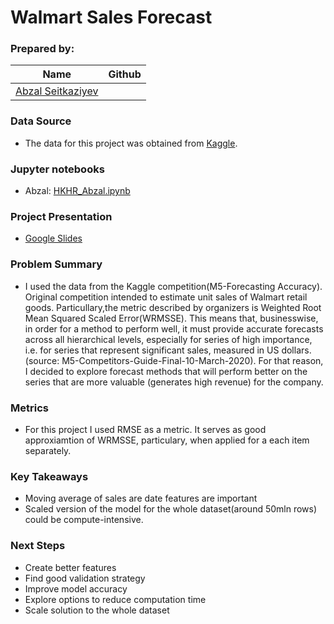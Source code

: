 # Walmart Sales Forecast 

### Prepared by: 

|Name     |  Github   | 
|---------|-----------------|
|[Abzal Seitkaziyev](https://github.com/xs-abzal)


### Data Source
* The data for this project was obtained from [Kaggle](https://www.kaggle.com/c/m5-forecasting-accuracy/data). 

### Jupyter notebooks
* Abzal: [HKHR_Abzal.ipynb](https://github.com/timhugele/Hong_Kong_Horse_Racing/blob/Abzal/HKHR_Abzal.ipynb)

### Project Presentation
* [Google Slides](https://docs.google.com/presentation/d/1I-_lNrihv-WcC2apumHdVU8K0CA6cHCGEjDlf1_lXig/edit?usp=sharing)


### Problem Summary
* I used the data from the Kaggle competition(M5-Forecasting Accuracy). Original competition intended to estimate unit sales of Walmart retail goods. Particullary,the metric described by organizers is Weighted Root Mean Squared Scaled Error(WRMSSE). This means that, businesswise, in order for a method to perform well, it must provide accurate forecasts across all hierarchical levels, especially for series of high importance, i.e. for series that represent significant sales, measured in US dollars. (source: M5-Competitors-Guide-Final-10-March-2020). For that reason, I decided to explore forecast methods that will perform better on the series that are more valuable (generates high revenue) for the company.


### Metrics
* For this project I used RMSE as a metric. It serves as good approxiamtion of WRMSSE, particulary, when applied for a each item separately.  


### Key Takeaways
* Moving average of sales are date features are important
* Scaled version of the model for the whole dataset(around 50mln rows) could be compute-intensive.


### Next Steps
* Create better features
* Find good validation strategy
* Improve model accuracy
* Explore options to reduce computation time
* Scale solution to the whole dataset





 





